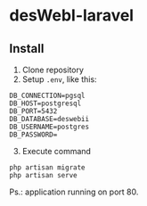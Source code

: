 # desWebI-laravel

## Install

1. Clone repository
2. Setup `.env`, like this:
```
DB_CONNECTION=pgsql
DB_HOST=postgresql
DB_PORT=5432
DB_DATABASE=deswebii
DB_USERNAME=postgres
DB_PASSWORD=
```
3. Execute command

```
php artisan migrate
php artisan serve
```

Ps.: application running on port 80.
